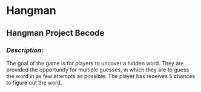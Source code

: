 # Hangman
<h2>Hangman Project Becode</h2>
<h3><i>Description</i>:</h3>
The goal of the game is for players to uncover a hidden word. They are provided the opportunity for multiple guesses, in which they are to guess the word in as few attempts as possible. The player has receives 5 chances to figure out the word.


